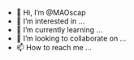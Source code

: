 - 👋 Hi, I’m @MAOscap
- 👀 I’m interested in ...
- 🌱 I’m currently learning ...
- 💞️ I’m looking to collaborate on ...
- 📫 How to reach me ...

<!---
MAOscap/MAOscap is a ✨ special ✨ repository because its `README.md` (this file) appears on your GitHub profile.
You can click the Preview link to take a look at your changes.
--->
